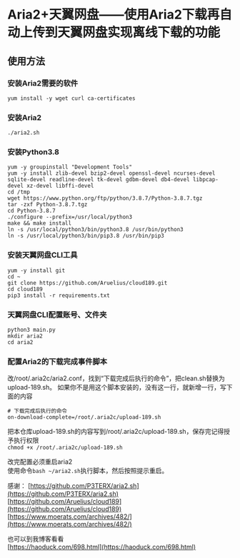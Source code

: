 # Aria2+天翼网盘——使用Aria2下载再自动上传到天翼网盘实现离线下载的功能

## 使用方法


### 安装Aria2需要的软件
```
yum install -y wget curl ca-certificates
```

### 安装Aria2
```wget -N git.io/aria2.sh && chmod +x aria2.sh
./aria2.sh
```

### 安装Python3.8
```
yum -y groupinstall "Development Tools"
yum -y install zlib-devel bzip2-devel openssl-devel ncurses-devel sqlite-devel readline-devel tk-devel gdbm-devel db4-devel libpcap-devel xz-devel libffi-devel
cd /tmp
wget https://www.python.org/ftp/python/3.8.7/Python-3.8.7.tgz
tar -zxf Python-3.8.7.tgz
cd Python-3.8.7
./configure --prefix=/usr/local/python3
make && make install
ln -s /usr/local/python3/bin/python3.8 /usr/bin/python3
ln -s /usr/local/python3/bin/pip3.8 /usr/bin/pip3
```

### 安装天翼网盘CLI工具
```
yum -y install git
cd ~
git clone https://github.com/Aruelius/cloud189.git
cd cloud189
pip3 install -r requirements.txt
```

### 天翼网盘CLI配置账号、文件夹
```
python3 main.py
mkdir aria2
cd aria2
```

### 配置Aria2的下载完成事件脚本
改/root/.aria2c/aria2.conf，找到“下载完成后执行的命令”，把clean.sh替换为upload-189.sh。
如果你不是用这个脚本安装的，没有这一行，就新增一行，写下面的内容
```
# 下载完成后执行的命令
on-download-complete=/root/.aria2c/upload-189.sh
```

把本仓库upload-189.sh的内容写到/root/.aria2c/upload-189.sh，保存完记得授予执行权限  
```chmod +x /root/.aria2c/upload-189.sh```

改完配置必须重启aria2   
使用命令```bash ~/aria2.sh```执行脚本，然后按照提示重启。

感谢：
[https://github.com/P3TERX/aria2.sh](https://github.com/P3TERX/aria2.sh)
[https://github.com/Aruelius/cloud189](https://github.com/Aruelius/cloud189)
[https://www.moerats.com/archives/482/](https://www.moerats.com/archives/482/)

也可以到我博客看看  
[https://haoduck.com/698.html](https://haoduck.com/698.html)